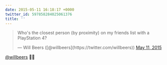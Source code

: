 ```yaml
---
date: 2015-05-11 16:18:17 +0000
twitter_id: 597858284025061376
title: ''
---
```


<blockquote class="twitter-tweet"><p lang="en" dir="ltr">Who&#39;s the closest person (by proximity) on my friends list with a PlayStation 4?</p>&mdash; Will Beers ([@willbeers](https://twitter.com/willbeers)) <a href="https://twitter.com/willbeers/status/597856732648448000?ref_src=twsrc%5Etfw">May 11, 2015</a></blockquote>
<script async src="https://platform.twitter.com/widgets.js" charset="utf-8"></script>

[@willbeers](https://twitter.com/willbeers) 👋🏼
